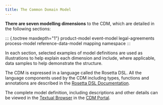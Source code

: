 ```yaml
---
title: The Common Domain Model
---
```


**There are seven modelling dimensions** to the CDM, which are detailed
in the following sections:

::: {.toctree maxdepth="1"}
product-model event-model legal-agreements process-model
reference-data-model mapping namespace
:::

In each section, selected examples of model definitions are used as
illustrations to help explain each dimension and include, where
applicable, data samples to help demonstrate the structure.

The CDM is expressed in a language called the Rosetta DSL. All the
language components used by the CDM including types, functions and
annotations are described in the [Rosetta DSL Documentation](#).

The complete model definition, including descriptions and other details
can be viewed in the [Textual Browser](#) in the [CDM Portal](#).
